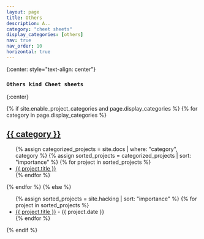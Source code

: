 ```yaml
---
layout: page
title: Others
description: A..
category: "cheet sheets"
display_categories: [others]
nav: true
nav_order: 10
horizontal: true
---
```


{:center: style="text-align: center"}

### `Others kind Cheet sheets`

{:center}

<div class="projects">
{% if site.enable_project_categories and page.display_categories %}
  <!-- Display categorized projects -->
  {% for category in page.display_categories %}
  <a id="{{ category }}" href=".#{{ category }}">
    <h2 class="category">{{ category }}</h2>
  </a>
  <ul>
    {% assign categorized_projects = site.docs | where: "category", category %}
    {% assign sorted_projects = categorized_projects | sort: "importance" %}
    {% for project in sorted_projects %}
      <li><a href="{{ project.url }}">{{ project.title }}</a></li>
    {% endfor %}
  </ul>
  {% endfor %}
{% else %}
  <!-- Display projects without categories -->
  <ul>
    {% assign sorted_projects = site.hacking | sort: "importance" %}
    {% for project in sorted_projects %}
      <li><a href="{{ project.url }}">{{ project.title }}</a> - {{ project.date }}</li>
    {% endfor %}
  </ul>
{% endif %}
</div>
